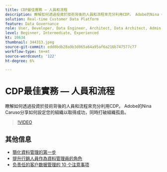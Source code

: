 ```yaml
---
title: CDP最佳實務 — 人員和流程
description: 瞭解如何透過投資於技術背後的人員和流程來充分利用CDP。 Adobe的Nina Caruso分享如何設定您的組織…… （說明應該介於60到160個字元之間）
solution: Real-time Customer Data Platform
feature: Data Governance
role: User, Developer, Data Engineer, Architect, Data Architect, Admin, Leader
level: Beginner, Intermediate, Experienced
kt: 10634
thumbnail: 344313.jpeg
source-git-commit: edd0bdb28a9b3d065a64a95af6a216b747577c77
workflow-type: tm+mt
source-wordcount: '122'
ht-degree: 6%

---
```


# CDP最佳實務 — 人員和流程

瞭解如何透過投資於技術背後的人員和流程來充分利用CDP。 Adobe的Nina Caruso分享如何設定您的組織以取得成功，同時打破組織孤島。

>[!VIDEO](https://video.tv.adobe.com/v/344313/?quality=12&learn=on)

## 其他信息

* [簡化資料管理的第一步](first-mile.md)
* [提升行銷人員作為資料管理員的角色](https://experienceleague.adobe.com/docs/platform-learn/tutorials/privacy/elevating-the-marketers-role-as-a-data-steward.html)
* [负责任的客户数据管理的 10 个注意事项](https://experienceleague.adobe.com/docs/platform-learn/tutorials/privacy/ten-considerations-for-responsible-customer-data-management.html)
